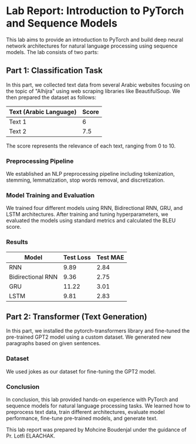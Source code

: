# Lab Report: Introduction to PyTorch and Sequence Models

This lab aims to provide an introduction to PyTorch and build deep neural network architectures for natural language processing using sequence models. The lab consists of two parts: 

## Part 1: Classification Task
In this part, we collected text data from several Arabic websites focusing on the topic of "Alhijra" using web scraping libraries like BeautifulSoup. We then prepared the dataset as follows:

| Text (Arabic Language) | Score |
|------------------------|-------|
| Text 1                 | 6     |
| Text 2                 | 7.5   |

The score represents the relevance of each text, ranging from 0 to 10.

### Preprocessing Pipeline
We established an NLP preprocessing pipeline including tokenization, stemming, lemmatization, stop words removal, and discretization.

### Model Training and Evaluation
We trained four different models using RNN, Bidirectional RNN, GRU, and LSTM architectures. After training and tuning hyperparameters, we evaluated the models using standard metrics and calculated the BLEU score.

### Results

| Model               | Test Loss | Test MAE |
|---------------------|-----------|----------|
| RNN                 | 9.89      | 2.84     |
| Bidirectional RNN   | 9.36      | 2.75     |
| GRU                 | 11.22     | 3.01     |
| LSTM                | 9.81      | 2.83     |

## Part 2: Transformer (Text Generation)
In this part, we installed the pytorch-transformers library and fine-tuned the pre-trained GPT2 model using a custom dataset. We generated new paragraphs based on given sentences.

### Dataset
We used jokes as our dataset for fine-tuning the GPT2 model.

### Conclusion
In conclusion, this lab provided hands-on experience with PyTorch and sequence models for natural language processing tasks. We learned how to preprocess text data, train different architectures, evaluate model performance, fine-tune pre-trained models, and generate text.

This lab report was prepared by Mohcine Boudenjal under the guidance of Pr. Lotfi ELAACHAK.
